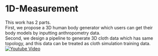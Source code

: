 # 1D-Measurement
This work has 2 parts.  
First, we propose a 3D human body generator which users can get their body models by inputting anthropometry  data.   
Second, we design a pipeline to generate 3D cloth data which has same topology, and this data can be treated as cloth simulation training data.  
[![Youtube Video](https://img.youtube.com/vi/YOUTUBE_VIDEO_ID_HERE/0.jpg)](https://www.youtube.com/watch?v=dVLWum9r-3k)
